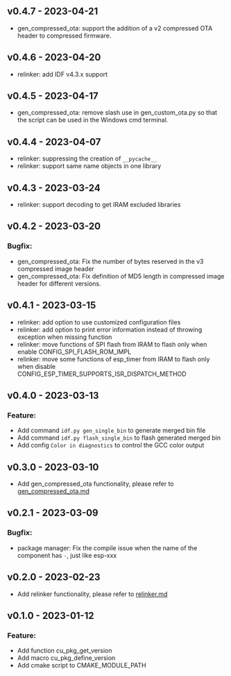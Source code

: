 ## v0.4.7 - 2023-04-21

* gen_compressed_ota: support the addition of a v2 compressed OTA header to compressed firmware.

## v0.4.6 - 2023-04-20

* relinker: add IDF v4.3.x support

## v0.4.5 - 2023-04-17

* gen_compressed_ota: remove slash use in gen_custom_ota.py so that the script can be used in the Windows cmd terminal.

## v0.4.4 - 2023-04-07

* relinker: suppressing the creation of `__pycache__`
* relinker: support same name objects in one library

## v0.4.3 - 2023-03-24

* relinker: support decoding to get IRAM excluded libraries

## v0.4.2 - 2023-03-20

### Bugfix:

* gen_compressed_ota: Fix the number of bytes reserved in the v3 compressed image header
* gen_compressed_ota: Fix definition of MD5 length in compressed image header for different versions.

## v0.4.1 - 2023-03-15

* relinker: add option to use customized configuration files
* relinker: add option to print error information instead of throwing exception when missing function
* relinker: move functions of SPI flash from IRAM to flash only when enable CONFIG_SPI_FLASH_ROM_IMPL
* relinker: move some functions of esp_timer from IRAM to flash only when disable CONFIG_ESP_TIMER_SUPPORTS_ISR_DISPATCH_METHOD

## v0.4.0 - 2023-03-13

### Feature:

* Add command `idf.py gen_single_bin` to generate merged bin file
* Add command `idf.py flash_single_bin` to flash generated merged bin
* Add config `Color in diagnostics` to control the GCC color output

## v0.3.0 - 2023-03-10

* Add gen_compressed_ota functionality, please refer to [gen_compressed_ota.md](https://github.com/espressif/esp-iot-solution/tree/master/tools/cmake_utilities/docs/gen_compressed_ota.md)

## v0.2.1 - 2023-03-09

### Bugfix:

* package manager: Fix the compile issue when the name of the component has `-`, just like esp-xxx

## v0.2.0 - 2023-02-23

* Add relinker functionality, please refer to [relinker.md](https://github.com/espressif/esp-iot-solution/tree/master/tools/cmake_utilities/docs/relinker.md)

## v0.1.0 - 2023-01-12

### Feature:

* Add function cu_pkg_get_version
* Add macro cu_pkg_define_version
* Add cmake script to CMAKE_MODULE_PATH
